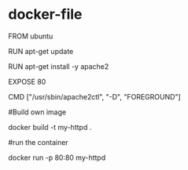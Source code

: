# docker-file

FROM ubuntu

RUN apt-get update

RUN apt-get install -y apache2

EXPOSE 80

CMD ["/usr/sbin/apache2ctl", "-D", "FOREGROUND"]

#Build own image

docker build -t my-httpd .

#run the container

docker run -p 80:80 my-httpd


